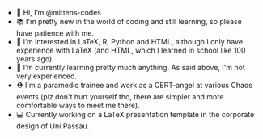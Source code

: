 - 👋 Hi, I’m @mittens-codes
- 📚 I'm pretty new in the world of coding and still learning, so please have patience with me.
- 👀 I’m interested in LaTeX, R, Python and HTML, although I only have experience with LaTeX (and HTML, which I learned in school like 100 years ago).
- 🌱 I’m currently learning pretty much anything. As said above, I'm not very experienced.
- ⛑️ I'm a paramedic trainee and work as a CERT-angel at various Chaos events (plz don't hurt yourself tho, there are simpler and more comfortable ways to meet me there).
- 💻 Currently working on a LaTeX presentation template in the corporate design of Uni Passau.


<!---
mittens-codes/mittens-codes is a ✨ special ✨ repository because its `README.md` (this file) appears on your GitHub profile.
You can click the Preview link to take a look at your changes.
--->
